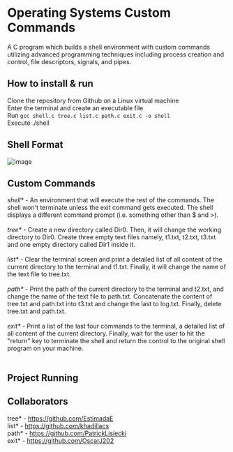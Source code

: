 # Operating Systems Custom Commands
A C program which builds a shell environment with custom commands utilizing advanced programming techniques including process creation and control, file descriptors, signals, and pipes.

## How to install & run
Clone the repository from Github on a Linux virtual machine </br>
Enter the terminal and create an executable file </br>
Run ``` gcc shell.c tree.c list.c path.c exit.c -o shell ``` </br>
Execute ./shell </br>


## Shell Format
![image](https://user-images.githubusercontent.com/60550186/204927854-05fb925f-b7be-4c9b-bdc0-63e0bdbbf452.png)

## Custom Commands
_shell*_ - An environment that will execute the rest of the commands. The shell won't terminate unless the exit command gets executed. The shell displays a different command prompt (i.e. something other than $ and >). </br></br>
_tree*_ - Create a new directory called Dir0. Then, it will change the working directory to Dir0. Create three empty text files namely, t1.txt, t2.txt, t3.txt and one empty directory called Dir1 inside it. </br></br>
_list*_ - Clear the terminal screen and print a detailed list of all content of the current directory to the terminal and t1.txt. Finally, it will change the name of the text file to tree.txt. </br></br>
_path*_ - Print the path of the current directory to the terminal and t2.txt, and change the name of the text file to path.txt. Concatenate the content of tree.txt and path.txt into t3.txt and change the last to log.txt. Finally, delete tree.txt and path.txt. </br></br>
_exit*_ - Print a list of the last four commands to the terminal, a detailed list of all content of the current directory. Finally, wait for the user to hit the "return" key to terminate the shell and return the control to the original shell program on your machine. </br></br>

## Project Running

## Collaborators
tree* - https://github.com/EstimadaE </br>
list* - https://github.com/khadillacs </br>
path* - https://github.com/PatrickLisiecki </br>
exit* - https://github.com/OscarJ202 </br>
